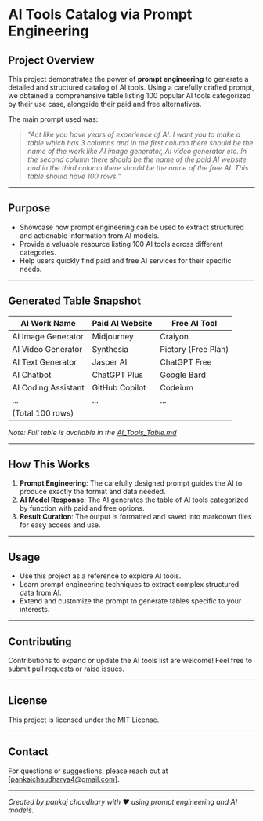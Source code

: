 # AI Tools Catalog via Prompt Engineering

## Project Overview

This project demonstrates the power of **prompt engineering** to generate a detailed and structured catalog of AI tools. Using a carefully crafted prompt, we obtained a comprehensive table listing 100 popular AI tools categorized by their use case, alongside their paid and free alternatives.

The main prompt used was:

> *"Act like you have years of experience of AI. I want you to make a table which has 3 columns and in the first column there should be the name of the work like AI image generator, AI video generator etc. In the second column there should be the name of the paid AI website and in the third column there should be the name of the free AI. This table should have 100 rows."*

---

## Purpose

- Showcase how prompt engineering can be used to extract structured and actionable information from AI models.
- Provide a valuable resource listing 100 AI tools across different categories.
- Help users quickly find paid and free AI services for their specific needs.

---

## Generated Table Snapshot

| AI Work Name          | Paid AI Website          | Free AI Tool              |
|----------------------|-------------------------|---------------------------|
| AI Image Generator    | Midjourney              | Craiyon                   |
| AI Video Generator    | Synthesia               | Pictory (Free Plan)       |
| AI Text Generator     | Jasper AI               | ChatGPT Free              |
| AI Chatbot           | ChatGPT Plus             | Google Bard               |
| AI Coding Assistant   | GitHub Copilot          | Codeium                   |
| ...                  | ...                     | ...                       |
| (Total 100 rows)     |                         |                           |

*Note: Full table is available in the [AI_Tools_Table.md](./Paid_vs_Free.md)*

---

## How This Works

1. **Prompt Engineering**: The carefully designed prompt guides the AI to produce exactly the format and data needed.
2. **AI Model Response**: The AI generates the table of AI tools categorized by function with paid and free options.
3. **Result Curation**: The output is formatted and saved into markdown files for easy access and use.

---

## Usage

- Use this project as a reference to explore AI tools.
- Learn prompt engineering techniques to extract complex structured data from AI.
- Extend and customize the prompt to generate tables specific to your interests.

---

## Contributing

Contributions to expand or update the AI tools list are welcome! Feel free to submit pull requests or raise issues.

---

## License

This project is licensed under the MIT License.

---

## Contact

For questions or suggestions, please reach out at [pankajchaudharya4@gmail.com].

---

*Created by pankaj chaudhary with ❤️ using prompt engineering and AI models.*
